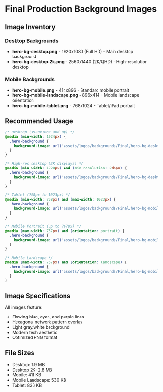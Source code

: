 # Final Production Background Images

## Image Inventory

### Desktop Backgrounds
- **hero-bg-desktop.png** - 1920x1080 (Full HD) - Main desktop background
- **hero-bg-desktop-2k.png** - 2560x1440 (2K/QHD) - High-resolution desktop

### Mobile Backgrounds  
- **hero-bg-mobile.png** - 414x896 - Standard mobile portrait
- **hero-bg-mobile-landscape.png** - 896x414 - Mobile landscape orientation
- **hero-bg-mobile-tablet.png** - 768x1024 - Tablet/iPad portrait

## Recommended Usage

```css
/* Desktop (1920x1080 and up) */
@media (min-width: 1024px) {
  .hero-background {
    background-image: url('assets/logos/backgrounds/Final/hero-bg-desktop.png');
  }
}

/* High-res desktop (2K displays) */
@media (min-width: 1920px) and (min-resolution: 2dppx) {
  .hero-background {
    background-image: url('assets/logos/backgrounds/Final/hero-bg-desktop-2k.png');
  }
}

/* Tablet (768px to 1023px) */
@media (min-width: 768px) and (max-width: 1023px) {
  .hero-background {
    background-image: url('assets/logos/backgrounds/Final/hero-bg-mobile-tablet.png');
  }
}

/* Mobile Portrait (up to 767px) */
@media (max-width: 767px) and (orientation: portrait) {
  .hero-background {
    background-image: url('assets/logos/backgrounds/Final/hero-bg-mobile.png');
  }
}

/* Mobile Landscape */
@media (max-width: 767px) and (orientation: landscape) {
  .hero-background {
    background-image: url('assets/logos/backgrounds/Final/hero-bg-mobile-landscape.png');
  }
}
```

## Image Specifications

All images feature:
- Flowing blue, cyan, and purple lines
- Hexagonal network pattern overlay
- Light gray/white background
- Modern tech aesthetic
- Optimized PNG format

## File Sizes
- Desktop: 1.9 MB
- Desktop 2K: 2.8 MB  
- Mobile: 411 KB
- Mobile Landscape: 530 KB
- Tablet: 836 KB